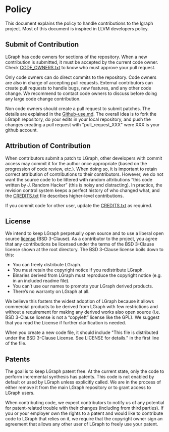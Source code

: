 
# Policy

This document explains the policy to handle contributions to the lgraph project. Most of this
document is inspired in LLVM developers policy.

## Submit of Contribution

LGraph has code owners for sections of the repository. When a new contribution is submitted, it must
be accepted by the current code owner. Check [CODE_OWNERS.txt](CODE_OWNERS.txt) to know who must
approve your pull request.

Only code owners can do direct commits to the repository. Code owners are also in charge of
accepting pull requests. External contributors can create pull requests to handle bugs, new
features, and any other code change. We recommend to contact code owners to discuss before doing any
large code change contribution.

Non code owners should create a pull request to submit patches. The details are explained in the
[Github-use.md](Github-use.md). The overall idea is to fork the LGraph repository, do your edits in
your local repository, and push the changes creating a pull request with "pull_request_XXX" were XXX
is your github account.

## Attribution of Contribution

When contributors submit a patch to LGraph, other developers with commit access may commit it for
the author once appropriate (based on the progression of code review, etc.). When doing so, it is
important to retain correct attribution of contributions to their contributors. However, we do not
want the source code to be littered with random attributions “this code written by J. Random Hacker”
(this is noisy and distracting). In practice, the revision control system keeps a perfect history of
who changed what, and the [CREDITS.txt](CREDITS.txt) file describes higher-level contributions.

If you commit code for other user, update the [CREDITS.txt](CREDITS.txt) as required.

## License

We intend to keep LGraph perpetually open source and to use a liberal open source
[license](../LICENSE) (BSD 3-Clause). As a contributor to the project, you agree that any
contributions be licensed under the terms of the BSD 3-Clause license shown at the root directory.
The BSD 3-Clause license boils down to this:

* You can freely distribute LGraph.
* You must retain the copyright notice if you redistribute LGraph.
* Binaries derived from LGraph must reproduce the copyright notice (e.g. in an included readme file).
* You can’t use our names to promote your LGraph derived products.
* There’s no warranty on LGraph at all.

We believe this fosters the widest adoption of LGraph because it allows commercial products to be
derived from LGraph with few restrictions and without a requirement for making any derived works
also open source (i.e. BSD 3-Clause license is not a “copyleft” license like the GPL). We suggest
that you read the License if further clarification is needed.

When you create a new code file, it should include "This file is distributed under the BSD 3-Clause
License. See LICENSE for details." in the first line of the file.

## Patents

The goal is to keep LGraph patent free. At the current state, only the code to perform incremental
synthesis has patents. This code is not enabled by default or used by LGraph unless explicitly
called. We are in the process of either remove it from the main LGraph repository or to grant access
to LGraph users.

When contributing code, we expect contributors to notify us of any potential for patent-related
trouble with their changes (including from third parties). If you or your employer own the rights to
a patent and would like to contribute code to LGraph that relies on it, we require that the copyright
owner sign an agreement that allows any other user of LGraph to freely use your patent.
